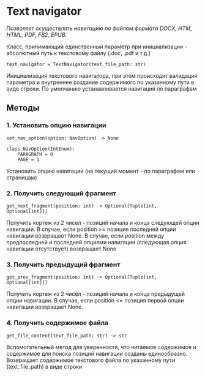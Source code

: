 # Text navigator

_Позволяет осуществлять навигацию по файлам формата DOCX, HTM, HTML, PDF, FB2, EPUB._

Класс, принимающий единственный параметр при инициализации - абсолютный путь к текстовому файлу (.doc, .pdf и т.д.)

```
text_navigator = TextNavigator(text_file_path: str)
```
Инициализация текстового навигатора, при этом происходит валидация параметра
и внутреннее создание содержимого по указанному пути в виде строки. По умолчанию
устанавливается навигация по параграфам

## Методы

### 1. Установить опцию навигации
```
set_nav_option(option: NavOption) -> None
```
```
class NavOption(IntEnum):
    PARAGRAPH = 0
    PAGE = 1
```
Установить опцию навигации (на текущий момент - по параграфам или страницам)
### 2. Получить следующий фрагмент
```
get_next_fragment(position: int) -> Optional[Tuple[int, Optional[int]]]
```
Получить кортеж из 2 чисел - позиций начала и конца следующей опции навигации.
В случае, если position >= позиция последней опции навигации возвращает None.
В случае, если position между предпоследней и последней опциями навигации
(следующая опция навигации отсутствует) возвращает None
### 3. Получить предыдущий фрагмент
```
get_prev_fragment(position: int) -> Optional[Tuple[int, Optional[int]]]
```
Получить кортеж из 2 чисел - позиций начала и конца предыдущей опции навигации.
В случае, если position <= позиция первой опции навигации возвращает None.
### 4. Получить содержимое файла
```
get_file_content(text_file_path: str) -> str
```
Вспомогательный метод для уверенности, что читаемое содержимое
и содержимое для поиска позиций навигации созданы единообразно.
Возвращает содержимое текстового файла по указанному пути 
(text_file_path) в виде строки